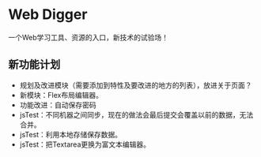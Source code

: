 # Web Digger

一个Web学习工具、资源的入口，新技术的试验场！

## 新功能计划

 * 规划及改进模块（需要添加到特性及要改进的地方的列表），放进关于页面？
 * 新模块：Flex布局编辑器。
 * 功能改进：自动保存密码
 * jsTest：不同机器之间同步，现在的做法会最后提交会覆盖以前的数据，无法合并。
 * jsTest：利用本地存储保存数据。
 * jsTest：把Textarea更换为富文本编辑器。
